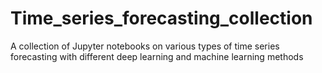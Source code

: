 # Time_series_forecasting_collection
A collection of Jupyter notebooks on various types of time series forecasting with different deep learning and machine learning methods
